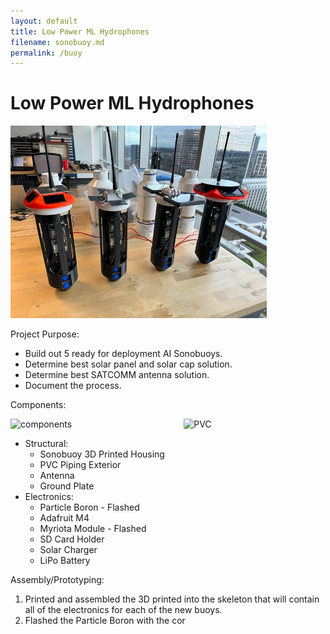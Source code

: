 ```yaml
---
layout: default
title: Low Power ML Hydrophones
filename: sonobuoy.md
permalink: /buoy
---
```


# Low Power ML Hydrophones

<img src="img/sonobuoys.jpg" alt="Sonobuoys" style="width: 45%: 5px;" />

Project Purpose:

- Build out 5 ready for deployment AI Sonobuoys.
- Determine best solar panel and solar cap solution.
- Determine best SATCOMM antenna solution.
- Document the process.

Components:

<div style="display: flex; justify-content: space-between;">
  <img src="img/hydrophone_comp.jpg" alt="components" style="width: 45%; margin-right: 5px;" />
  <img src="img/hydrophone_pvc.jpg" alt="PVC" style="width: 45%; margin-left: 5px;" />
</div>

- Structural:
    - Sonobuoy 3D Printed Housing
    - PVC Piping Exterior
    - Antenna
    - Ground Plate
- Electronics:
    - Particle Boron - Flashed
    - Adafruit M4
    - Myriota Module - Flashed
    - SD Card Holder
    - Solar Charger
    - LiPo Battery

Assembly/Prototyping:

1. Printed and assembled the 3D printed into the skeleton that will contain all of the electronics for each of the new buoys.
2. Flashed the Particle Boron with the cor


